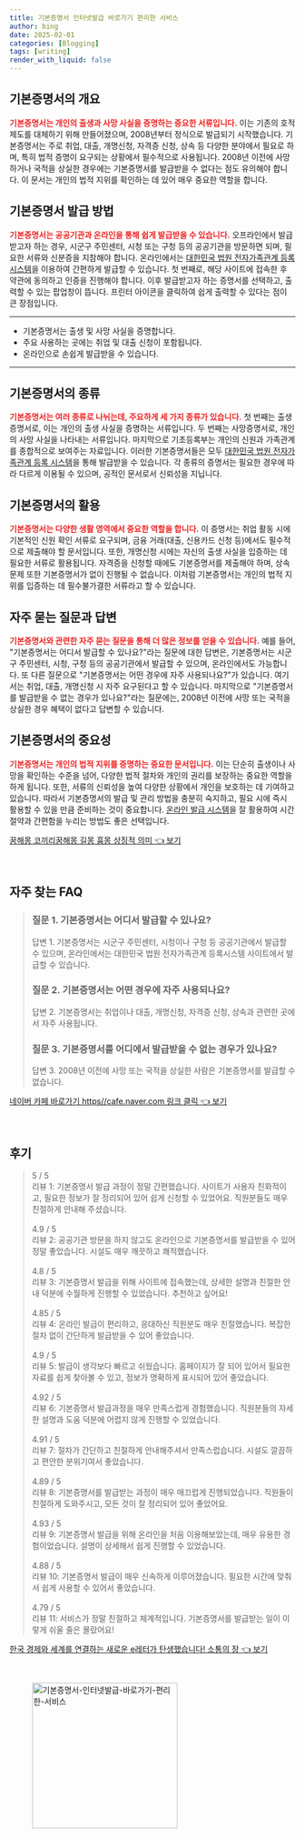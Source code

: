 ```yaml
---
title: 기본증명서 인터넷발급 바로가기 편리한 서비스
author: bing
date: 2025-02-01
categories: [Blogging]
tags: [writing]
render_with_liquid: false
---
```



<h2 id='기본증명서의 개요'>기본증명서의 개요</h2>

<p><b><span style="color: #ee2323;">기본증명서는 개인의 출생과 사망 사실을 증명하는 중요한 서류입니다.</span></b> 이는 기존의 호적제도를 대체하기 위해 만들어졌으며, 2008년부터 정식으로 발급되기 시작했습니다. 기본증명서는 주로 취업, 대출, 개명신청, 자격증 신청, 상속 등 다양한 분야에서 필요로 하며, 특히 법적 증명이 요구되는 상황에서 필수적으로 사용됩니다. 2008년 이전에 사망하거나 국적을 상실한 경우에는 기본증명서를 발급받을 수 없다는 점도 유의해야 합니다. 이 문서는 개인의 법적 지위를 확인하는 데 있어 매우 중요한 역할을 합니다.</p>

<h2 id='기본증명서 발급 방법'>기본증명서 발급 방법</h2>

<p><b><span style="color: #ee2323;">기본증명서는 공공기관과 온라인을 통해 쉽게 발급받을 수 있습니다.</span></b> 오프라인에서 발급받고자 하는 경우, 시군구 주민센터, 시청 또는 구청 등의 공공기관을 방문하면 되며, 필요한 서류와 신분증을 지참해야 합니다. 온라인에서는 <a href="https://www.minwon.go.kr" target="_blank">대한민국 법원 전자가족관계 등록시스템</a>을 이용하여 간편하게 발급할 수 있습니다. 첫 번째로, 해당 사이트에 접속한 후 약관에 동의하고 인증을 진행해야 합니다. 이후 발급받고자 하는 증명서를 선택하고, 출력할 수 있는 팝업창이 뜹니다. 프린터 아이콘을 클릭하여 쉽게 출력할 수 있다는 점이 큰 장점입니다.</p>

<hr />

<ul>
    <li>기본증명서는 출생 및 사망 사실을 증명합니다.</li>
    <li>주요 사용하는 곳에는 취업 및 대출 신청이 포함됩니다.</li>
    <li>온라인으로 손쉽게 발급받을 수 있습니다.</li>
</ul>

<hr />

<h2 id='기본증명서의 종류'>기본증명서의 종류</h2>

<p><b><span style="color: #ee2323;">기본증명서는 여러 종류로 나뉘는데, 주요하게 세 가지 종류가 있습니다.</span></b> 첫 번째는 출생증명서로, 이는 개인의 출생 사실을 증명하는 서류입니다. 두 번째는 사망증명서로, 개인의 사망 사실을 나타내는 서류입니다. 마지막으로 기초등록부는 개인의 신원과 가족관계를 종합적으로 보여주는 자료입니다. 이러한 기본증명서들은 모두 <a href="https://www.minwon.go.kr" target="_blank">대한민국 법원 전자가족관계 등록 시스템</a>을 통해 발급받을 수 있습니다. 각 종류의 증명서는 필요한 경우에 따라 다르게 이용될 수 있으며, 공적인 문서로서 신뢰성을 지닙니다.</p>

<h2 id='기본증명서의 활용'>기본증명서의 활용</h2>

<p><b><span style="color: #ee2323;">기본증명서는 다양한 생활 영역에서 중요한 역할을 합니다.</span></b> 이 증명서는 취업 활동 시에 기본적인 신원 확인 서류로 요구되며, 금융 거래(대출, 신용카드 신청 등)에서도 필수적으로 제출해야 할 문서입니다. 또한, 개명신청 시에는 자신의 출생 사실을 입증하는 데 필요한 서류로 활용됩니다. 자격증을 신청할 때에도 기본증명서를 제출해야 하며, 상속 문제 또한 기본증명서가 없이 진행될 수 없습니다. 이처럼 기본증명서는 개인의 법적 지위를 입증하는 데 필수불가결한 서류라고 할 수 있습니다.</p>

<h2 id='자주 묻는 질문과 답변'>자주 묻는 질문과 답변</h2>

<p><b><span style="color: #ee2323;">기본증명서와 관련한 자주 묻는 질문을 통해 더 많은 정보를 얻을 수 있습니다.</span></b> 예를 들어, "기본증명서는 어디서 발급할 수 있나요?"라는 질문에 대한 답변은, 기본증명서는 시군구 주민센터, 시청, 구청 등의 공공기관에서 발급할 수 있으며, 온라인에서도 가능합니다. 또 다른 질문으로 "기본증명서는 어떤 경우에 자주 사용되나요?"가 있습니다. 여기서는 취업, 대출, 개명신청 시 자주 요구된다고 할 수 있습니다. 마지막으로 "기본증명서를 발급받을 수 없는 경우가 있나요?"라는 질문에는, 2008년 이전에 사망 또는 국적을 상실한 경우 혜택이 없다고 답변할 수 있습니다.</p>

<h2 id='기본증명서의 중요성'>기본증명서의 중요성</h2>

<p><b><span style="color: #ee2323;">기본증명서는 개인의 법적 지위를 증명하는 중요한 문서입니다.</span></b> 이는 단순히 출생이나 사망을 확인하는 수준을 넘어, 다양한 법적 절차와 개인의 권리를 보장하는 중요한 역할을 하게 됩니다. 또한, 서류의 신뢰성을 높여 다양한 상황에서 개인을 보호하는 데 기여하고 있습니다. 따라서 기본증명서의 발급 및 관리 방법을 충분히 숙지하고, 필요 시에 즉시 활용할 수 있을 만큼 준비하는 것이 중요합니다. <a href="https://www.minwon.go.kr" target="_blank">온라인 발급 시스템</a>을 잘 활용하여 시간 절약과 간편함을 누리는 방법도 좋은 선택입니다.</p>


<p><a class="click-button" title="꿈해몽 코끼리꿈해몽 길몽 흉몽 상징적 의미" href="https://aptwhite.github.io/posts/%EA%BF%88%ED%95%B4%EB%AA%BD-%EC%BD%94%EB%81%BC%EB%A6%AC%EA%BF%88%ED%95%B4%EB%AA%BD-%EA%B8%B8%EB%AA%BD-%ED%9D%89%EB%AA%BD-%EC%83%81%EC%A7%95%EC%A0%81-%EC%9D%98%EB%AF%B8/" rel="dofollow">꿈해몽 코끼리꿈해몽 길몽 흉몽 상징적 의미 👈 보기</a></p><br>
<h2 id='자주_찾는_FAQ'>자주 찾는 FAQ</h2>
<div itemscope="" itemtype="https://schema.org/FAQPage"> 
<blockquote> 
<div itemscope="" itemprop="mainEntity" itemtype="https://schema.org/Question"> 
<h3 itemprop="name">질문 1. 기본증명서는 어디서 발급할 수 있나요?</h3> 
<div itemscope="" itemprop="acceptedAnswer" itemtype="https://schema.org/Answer"> 
<span itemprop="text"> 
<p>답변 1. 기본증명서는 시군구 주민센터, 시청이나 구청 등 공공기관에서 발급할 수 있으며, 온라인에서는 대한민국 법원 전자가족관계 등록시스템 사이트에서 발급할 수 있습니다.</p> 
</span> 
</div> 
</div> 

<div itemscope="" itemprop="mainEntity" itemtype="https://schema.org/Question"> 
<h3 itemprop="name">질문 2. 기본증명서는 어떤 경우에 자주 사용되나요?</h3> 
<div itemscope="" itemprop="acceptedAnswer" itemtype="https://schema.org/Answer"> 
<span itemprop="text"> 
<p>답변 2. 기본증명서는 취업이나 대출, 개명신청, 자격증 신청, 상속과 관련한 곳에서 자주 사용됩니다.</p> 
</span> 
</div> 
</div> 

<div itemscope="" itemprop="mainEntity" itemtype="https://schema.org/Question"> 
<h3 itemprop="name">질문 3. 기본증명서를 어디에서 발급받을 수 없는 경우가 있나요?</h3> 
<div itemscope="" itemprop="acceptedAnswer" itemtype="https://schema.org/Answer"> 
<span itemprop="text"> 
<p>답변 3. 2008년 이전에 사망 또는 국적을 상실한 사람은 기본증명서를 발급할 수 없습니다.</p> 
</span> 
</div> 
</div> 

</blockquote> 
</div>
<p><a class="click-button" title="네이버 카페 바로가기 https//cafe.naver.com 링크 클릭" href="https://aptwhite.github.io/posts/%EB%84%A4%EC%9D%B4%EB%B2%84-%EC%B9%B4%ED%8E%98-%EB%B0%94%EB%A1%9C%EA%B0%80%EA%B8%B0-httpscafe.naver.com-%EB%A7%81%ED%81%AC-%ED%81%B4%EB%A6%AD/" rel="dofollow">네이버 카페 바로가기 https//cafe.naver.com 링크 클릭 👈 보기</a></p><br>
<h2 id='후기'>후기</h2>
<div itemscope itemtype="https://schema.org/Product">
  <blockquote>
  <div itemprop="review" itemscope itemtype="https://schema.org/Review">
      <div itemprop="reviewRating" itemscope itemtype="https://schema.org/Rating"> <span itemprop="ratingValue">5</span> / <span itemprop="bestRating">5</span> </div>
      <span itemprop="reviewBody">리뷰 1: 기본증명서 발급 과정이 정말 간편했습니다. 사이트가 사용자 친화적이고, 필요한 정보가 잘 정리되어 있어 쉽게 신청할 수 있었어요. 직원분들도 매우 친절하게 안내해 주셨습니다.</span>
  </div>
  <br>
  <div itemprop="review" itemscope itemtype="https://schema.org/Review">
      <div itemprop="reviewRating" itemscope itemtype="https://schema.org/Rating"> <span itemprop="ratingValue">4.9</span> / <span itemprop="bestRating">5</span> </div>
      <span itemprop="reviewBody">리뷰 2: 공공기관 방문을 하지 않고도 온라인으로 기본증명서를 발급받을 수 있어 정말 좋았습니다. 시설도 매우 깨끗하고 쾌적했습니다.</span>
  </div>
  <br>
  <div itemprop="review" itemscope itemtype="https://schema.org/Review">
      <div itemprop="reviewRating" itemscope itemtype="https://schema.org/Rating"> <span itemprop="ratingValue">4.8</span> / <span itemprop="bestRating">5</span> </div>
      <span itemprop="reviewBody">리뷰 3: 기본증명서 발급을 위해 사이트에 접속했는데, 상세한 설명과 친절한 안내 덕분에 수월하게 진행할 수 있었습니다. 추천하고 싶어요!</span>
  </div>
  <br>
  <div itemprop="review" itemscope itemtype="https://schema.org/Review">
      <div itemprop="reviewRating" itemscope itemtype="https://schema.org/Rating"> <span itemprop="ratingValue">4.85</span> / <span itemprop="bestRating">5</span> </div>
      <span itemprop="reviewBody">리뷰 4: 온라인 발급이 편리하고, 응대하신 직원분도 매우 친절했습니다. 복잡한 절차 없이 간단하게 발급받을 수 있어 좋았습니다.</span>
  </div>
  <br>
  <div itemprop="review" itemscope itemtype="https://schema.org/Review">
      <div itemprop="reviewRating" itemscope itemtype="https://schema.org/Rating"> <span itemprop="ratingValue">4.9</span> / <span itemprop="bestRating">5</span> </div>
      <span itemprop="reviewBody">리뷰 5: 발급이 생각보다 빠르고 쉬웠습니다. 홈페이지가 잘 되어 있어서 필요한 자료를 쉽게 찾아볼 수 있고, 정보가 명확하게 표시되어 있어 좋았습니다.</span>
  </div>
  <br>
  <div itemprop="review" itemscope itemtype="https://schema.org/Review">
      <div itemprop="reviewRating" itemscope itemtype="https://schema.org/Rating"> <span itemprop="ratingValue">4.92</span> / <span itemprop="bestRating">5</span> </div>
      <span itemprop="reviewBody">리뷰 6: 기본증명서 발급과정을 매우 만족스럽게 경험했습니다. 직원분들의 자세한 설명과 도움 덕분에 어렵지 않게 진행할 수 있었습니다.</span>
  </div>
  <br>
  <div itemprop="review" itemscope itemtype="https://schema.org/Review">
      <div itemprop="reviewRating" itemscope itemtype="https://schema.org/Rating"> <span itemprop="ratingValue">4.91</span> / <span itemprop="bestRating">5</span> </div>
      <span itemprop="reviewBody">리뷰 7: 절차가 간단하고 친절하게 안내해주셔서 만족스럽습니다. 시설도 깔끔하고 편안한 분위기여서 좋았습니다.</span>
  </div>
  <br>
  <div itemprop="review" itemscope itemtype="https://schema.org/Review">
      <div itemprop="reviewRating" itemscope itemtype="https://schema.org/Rating"> <span itemprop="ratingValue">4.89</span> / <span itemprop="bestRating">5</span> </div>
      <span itemprop="reviewBody">리뷰 8: 기본증명서를 발급받는 과정이 매우 매끄럽게 진행되었습니다. 직원들이 친절하게 도와주시고, 모든 것이 잘 정리되어 있어 좋았어요.</span>
  </div>
  <br>
  <div itemprop="review" itemscope itemtype="https://schema.org/Review">
      <div itemprop="reviewRating" itemscope itemtype="https://schema.org/Rating"> <span itemprop="ratingValue">4.93</span> / <span itemprop="bestRating">5</span> </div>
      <span itemprop="reviewBody">리뷰 9: 기본증명서 발급을 위해 온라인을 처음 이용해보았는데, 매우 유용한 경험이었습니다. 설명이 상세해서 쉽게 진행할 수 있었습니다.</span>
  </div>
  <br>
  <div itemprop="review" itemscope itemtype="https://schema.org/Review">
      <div itemprop="reviewRating" itemscope itemtype="https://schema.org/Rating"> <span itemprop="ratingValue">4.88</span> / <span itemprop="bestRating">5</span> </div>
      <span itemprop="reviewBody">리뷰 10: 기본증명서 발급이 매우 신속하게 이루어졌습니다. 필요한 시간에 맞춰서 쉽게 사용할 수 있어서 좋았습니다.</span>
  </div>
  <br>
  <div itemprop="review" itemscope itemtype="https://schema.org/Review">
      <div itemprop="reviewRating" itemscope itemtype="https://schema.org/Rating"> <span itemprop="ratingValue">4.79</span> / <span itemprop="bestRating">5</span> </div>
      <span itemprop="reviewBody">리뷰 11: 서비스가 정말 친절하고 체계적입니다. 기본증명서를 발급받는 일이 이렇게 쉬울 줄은 몰랐어요!</span>
  </div>
  </blockquote>
</div>
<p><a class="click-button" title="한국 경제와 세계를 연결하는 새로운 e레터가 탄생했습니다! 소통의 장" href="https://aptwhite.github.io/posts/%ED%95%9C%EA%B5%AD-%EA%B2%BD%EC%A0%9C%EC%99%80-%EC%84%B8%EA%B3%84%EB%A5%BC-%EC%97%B0%EA%B2%B0%ED%95%98%EB%8A%94-%EC%83%88%EB%A1%9C%EC%9A%B4-e%EB%A0%88%ED%84%B0%EA%B0%80-%ED%83%84%EC%83%9D%ED%96%88%EC%8A%B5%EB%8B%88%EB%8B%A4!-%EC%86%8C%ED%86%B5%EC%9D%98-%EC%9E%A5/" rel="dofollow">한국 경제와 세계를 연결하는 새로운 e레터가 탄생했습니다! 소통의 장 👈 보기</a></p><br>
<figure class="image"><img src="https://aptwhite.github.io/assets/img/thumbnail/기본증명서-인터넷발급-바로가기-편리한-서비스.webp" alt="기본증명서-인터넷발급-바로가기-편리한-서비스" width="256" height="256"></figure>